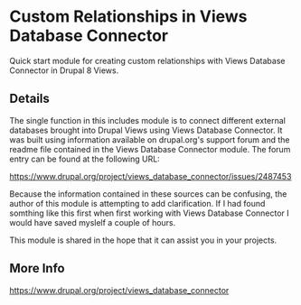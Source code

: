 # Custom Relationships in Views Database Connector

Quick start module for creating custom relationships with Views Database Connector in Drupal 8 Views.

## Details

The single function in this includes module is to connect different external databases brought into 
Drupal Views using Views Database Connector. It was built using information available on drupal.org's 
support forum and the readme file contained in the Views Database Connector module. The forum entry 
can be found at the following URL:

https://www.drupal.org/project/views_database_connector/issues/2487453

Because the information contained in these sources can be confusing, the author of this module is 
attempting to add clarification. If I had found somthing like this first when first working with 
Views Database Connector I would have saved myslelf a couple of hours.

This module is shared in the hope that it can assist you in your projects.

## More Info

https://www.drupal.org/project/views_database_connector
